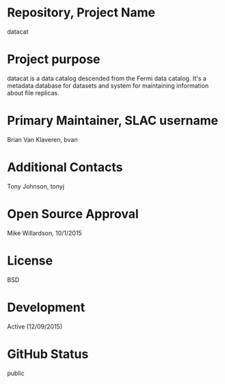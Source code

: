 # Repository, Project Name
datacat

# Project purpose
datacat is a data catalog descended from the Fermi data catalog. 
It's a metadata database for datasets and system for maintaining information about file replicas.

# Primary Maintainer, SLAC username
Brian Van Klaveren, bvan

# Additional Contacts
Tony Johnson, tonyj

# Open Source Approval
Mike Willardson, 10/1/2015

# License
BSD

# Development
Active (12/09/2015)

# GitHub Status
public
